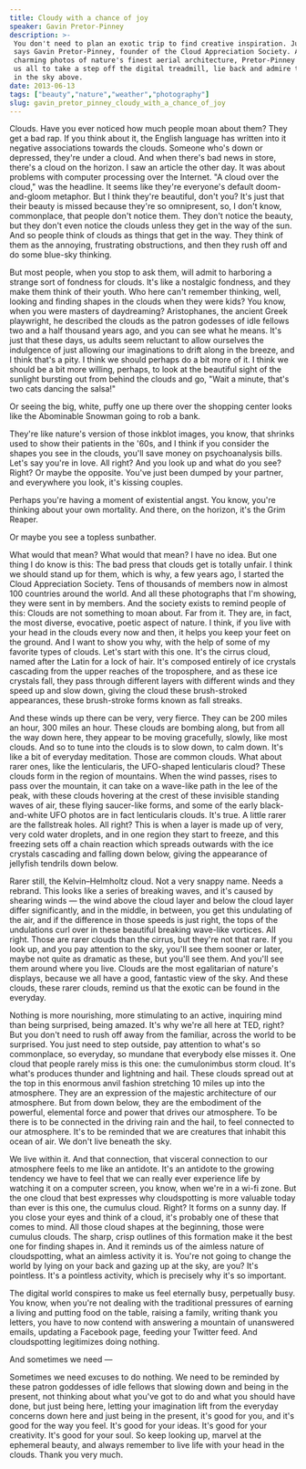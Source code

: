```yaml
---
title: Cloudy with a chance of joy
speaker: Gavin Pretor-Pinney
description: >-
 You don't need to plan an exotic trip to find creative inspiration. Just look up,
 says Gavin Pretor-Pinney, founder of the Cloud Appreciation Society. As he shares
 charming photos of nature's finest aerial architecture, Pretor-Pinney calls for
 us all to take a step off the digital treadmill, lie back and admire the beauty
 in the sky above.
date: 2013-06-13
tags: ["beauty","nature","weather","photography"]
slug: gavin_pretor_pinney_cloudy_with_a_chance_of_joy
---
```


Clouds. Have you ever noticed how much people moan about them? They get a bad rap. If you
think about it, the English language has written into it negative associations towards the
clouds. Someone who's down or depressed, they're under a cloud. And when there's bad news
in store, there's a cloud on the horizon. I saw an article the other day. It was about
problems with computer processing over the Internet. "A cloud over the cloud," was the
headline. It seems like they're everyone's default doom-and-gloom metaphor. But I think
they're beautiful, don't you? It's just that their beauty is missed because they're so
omnipresent, so, I don't know, commonplace, that people don't notice them. They don't
notice the beauty, but they don't even notice the clouds unless they get in the way of the
sun. And so people think of clouds as things that get in the way. They think of them as
the annoying, frustrating obstructions, and then they rush off and do some blue-sky
thinking.

But most people, when you stop to ask them, will admit to harboring a strange sort of
fondness for clouds. It's like a nostalgic fondness, and they make them think of their
youth. Who here can't remember thinking, well, looking and finding shapes in the clouds
when they were kids? You know, when you were masters of daydreaming? Aristophanes, the
ancient Greek playwright, he described the clouds as the patron godesses of idle fellows
two and a half thousand years ago, and you can see what he means. It's just that these
days, us adults seem reluctant to allow ourselves the indulgence of just allowing our
imaginations to drift along in the breeze, and I think that's a pity. I think we should
perhaps do a bit more of it. I think we should be a bit more willing, perhaps, to look at
the beautiful sight of the sunlight bursting out from behind the clouds and go, "Wait a
minute, that's two cats dancing the salsa!" 

Or seeing the big, white, puffy one up there over the shopping center looks like the
Abominable Snowman going to rob a bank. 

They're like nature's version of those inkblot images, you know, that shrinks used to show
their patients in the '60s, and I think if you consider the shapes you see in the clouds,
you'll save money on psychoanalysis bills. Let's say you're in love. All right? And you
look up and what do you see? Right? Or maybe the opposite. You've just been dumped by your
partner, and everywhere you look, it's kissing couples. 

Perhaps you're having a moment of existential angst. You know, you're thinking about your
own mortality. And there, on the horizon, it's the Grim Reaper. 

Or maybe you see a topless sunbather. 

What would that mean? What would that mean? I have no idea. But one thing I do know is
this: The bad press that clouds get is totally unfair. I think we should stand up for
them, which is why, a few years ago, I started the Cloud Appreciation Society. Tens of
thousands of members now in almost 100 countries around the world. And all these
photographs that I'm showing, they were sent in by members. And the society exists to
remind people of this: Clouds are not something to moan about. Far from it. They are, in
fact, the most diverse, evocative, poetic aspect of nature. I think, if you live with your
head in the clouds every now and then, it helps you keep your feet on the ground. And I
want to show you why, with the help of some of my favorite types of clouds. Let's start
with this one. It's the cirrus cloud, named after the Latin for a lock of hair. It's
composed entirely of ice crystals cascading from the upper reaches of the troposphere, and
as these ice crystals fall, they pass through different layers with different winds and
they speed up and slow down, giving the cloud these brush-stroked appearances, these
brush-stroke forms known as fall streaks.

And these winds up there can be very, very fierce. They can be 200 miles an hour, 300
miles an hour. These clouds are bombing along, but from all the way down here, they appear
to be moving gracefully, slowly, like most clouds. And so to tune into the clouds is to
slow down, to calm down. It's like a bit of everyday meditation. Those are common clouds.
What about rarer ones, like the lenticularis, the UFO-shaped lenticularis cloud? These
clouds form in the region of mountains. When the wind passes, rises to pass over the
mountain, it can take on a wave-like path in the lee of the peak, with these clouds
hovering at the crest of these invisible standing waves of air, these flying saucer-like
forms, and some of the early black-and-white UFO photos are in fact lenticularis clouds.
It's true. A little rarer are the fallstreak holes. All right? This is when a layer is
made up of very, very cold water droplets, and in one region they start to freeze, and
this freezing sets off a chain reaction which spreads outwards with the ice crystals
cascading and falling down below, giving the appearance of jellyfish tendrils down
below.

Rarer still, the Kelvin–Helmholtz cloud. Not a very snappy name. Needs a rebrand. This
looks like a series of breaking waves, and it's caused by shearing winds — the wind above
the cloud layer and below the cloud layer differ significantly, and in the middle, in
between, you get this undulating of the air, and if the difference in those speeds is just
right, the tops of the undulations curl over in these beautiful breaking wave-like
vortices. All right. Those are rarer clouds than the cirrus, but they're not that rare. If
you look up, and you pay attention to the sky, you'll see them sooner or later, maybe not
quite as dramatic as these, but you'll see them. And you'll see them around where you
live. Clouds are the most egalitarian of nature's displays, because we all have a good,
fantastic view of the sky. And these clouds, these rarer clouds, remind us that the exotic
can be found in the everyday.

Nothing is more nourishing, more stimulating to an active, inquiring mind than being
surprised, being amazed. It's why we're all here at TED, right? But you don't need to rush
off away from the familiar, across the world to be surprised. You just need to step
outside, pay attention to what's so commonplace, so everyday, so mundane that everybody
else misses it. One cloud that people rarely miss is this one: the cumulonimbus storm
cloud. It's what's produces thunder and lightning and hail. These clouds spread out at the
top in this enormous anvil fashion stretching 10 miles up into the atmosphere. They are an
expression of the majestic architecture of our atmosphere. But from down below, they are
the embodiment of the powerful, elemental force and power that drives our atmosphere. To
be there is to be connected in the driving rain and the hail, to feel connected to our
atmosphere. It's to be reminded that we are creatures that inhabit this ocean of air. We
don't live beneath the sky.

We live within it. And that connection, that visceral connection to our atmosphere feels
to me like an antidote. It's an antidote to the growing tendency we have to feel that we
can really ever experience life by watching it on a computer screen, you know, when we're
in a wi-fi zone. But the one cloud that best expresses why cloudspotting is more valuable
today than ever is this one, the cumulus cloud. Right? It forms on a sunny day. If you
close your eyes and think of a cloud, it's probably one of these that comes to mind. All
those cloud shapes at the beginning, those were cumulus clouds. The sharp, crisp outlines
of this formation make it the best one for finding shapes in. And it reminds us of the
aimless nature of cloudspotting, what an aimless activity it is. You're not going to
change the world by lying on your back and gazing up at the sky, are you? It's pointless.
It's a pointless activity, which is precisely why it's so important.

The digital world conspires to make us feel eternally busy, perpetually busy. You know,
when you're not dealing with the traditional pressures of earning a living and putting
food on the table, raising a family, writing thank you letters, you have to now contend
with answering a mountain of unanswered emails, updating a Facebook page, feeding your
Twitter feed. And cloudspotting legitimizes doing nothing. 

And sometimes we need — 

Sometimes we need excuses to do nothing. We need to be reminded by these patron goddesses
of idle fellows that slowing down and being in the present, not thinking about what you've
got to do and what you should have done, but just being here, letting your imagination
lift from the everyday concerns down here and just being in the present, it's good for
you, and it's good for the way you feel. It's good for your ideas. It's good for your
creativity. It's good for your soul. So keep looking up, marvel at the ephemeral beauty,
and always remember to live life with your head in the clouds. Thank you very much.

<!--
ad_duration=3.33
comment_count=123
event="TEDGlobal 2013"
external_start_time=0
has_talk_citation=0
intro_duration=11.82
is_subtitle_required="False"
is_talk_featured="True"
language="en"
language_swap="False"
native_language="en"
number_of_related_talks=6
number_of_speakers=1
number_of_subtitled_videos=28
number_of_tags=4
number_of_talk_download_languages=28
number_of_talk_more_resources=2
number_of_talk_recommendations=0
number_of_talks_take_actions=0
post_ad_duration=0.83
published_timestamp="2013-07-16 14:59:37"
recording_date="2013-06-13"
speaker_description="Cloudspotter"
speaker_is_published=1
speaker_name="Gavin Pretor-Pinney"
talk_name="Cloudy with a chance of joy"
talks_tags=["beauty","nature","weather","photography"]
talks_take_action=[]
url_photo_speaker="https://pe.tedcdn.com/images/ted/35433d0d5cf9fe0659e886170b049f24d325040c_254x191.jpg"
url_photo_talk="https://pe.tedcdn.com/images/ted/caaeb15db371a5a5c6bdab39d14cec6bb46e7cee_1600x1200.jpg"
url_webpage="https://www.ted.com/talks/gavin_pretor_pinney_cloudy_with_a_chance_of_joy"
video_type_name="TED Stage Talk"
-->